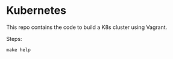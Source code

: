 # Kubernetes

This repo contains the code to build a K8s cluster using Vagrant.

Steps:

```shell
make help
```
